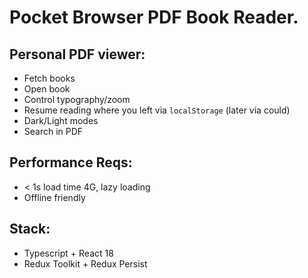 # Pocket Browser PDF Book Reader.

## Personal PDF viewer:

- Fetch books
- Open book
- Control typography/zoom
- Resume reading where you left via `localStorage` (later via could)
- Dark/Light modes
- Search in PDF

## Performance Reqs:

- < 1s load time 4G, lazy loading
- Offline friendly

## Stack:
- Typescript + React 18
- Redux Toolkit + Redux Persist
